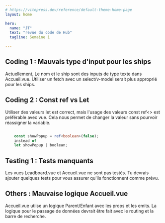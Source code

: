 ```yaml
---
# https://vitepress.dev/reference/default-theme-home-page
layout: home

hero:
  name: "JT"
  text: "revue du code de Hub"
  tagline: Semaine 1

---
```

## **Coding 1** : Mauvais type d'input pour les ships
  Actuellement, Le nom et le ship sont des inputs de type texte dans Accueil.vue.    Utiliser un fetch avec un select/v-model serait plus approprié pour les ships.

## **Coding 2** : Const ref vs Let
  Utiliser des valeurs let est correct, mais l'usage des valeurs const ref<> est préférable avec vue. Cela nous permet de changer la valeur sans pourvoir réassigner la variable.

  ```typescript

      const showPopup = ref<boolean>(false);
      instead of 
      let showPopup | boolean;

  ```

  ## **Testing 1** : Tests manquants
  Les vues Leadboard.vue et Accueil.vue ne sont pas testés. Tu devrais ajouter quelques tests pour vous assurer qu'ils fonctionnent comme prévu.

  ## **Others** : Mauvaise logique Accueil.vue
  Accueil.vue utiise un logique Parent/Enfant avec les props et les emits. La logique pour le passage de données devrait être fait avec le routing et la barre de recherche.




